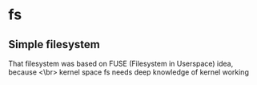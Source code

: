 # fs
## Simple filesystem
That filesystem was based on FUSE (Filesystem in Userspace) idea, because <\br>
kernel space fs needs deep knowledge of kernel working
